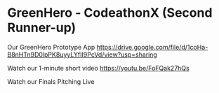# GreenHero - CodeathonX (Second Runner-up)

Our GreenHero Prototype App
https://drive.google.com/file/d/1coHa-B8nHTn9D0lpPK8uyyLYfII9PcVd/view?usp=sharing

Watch our 1-minute short video
https://youtu.be/FoFQak27hQs

Watch our Finals Pitching Live
